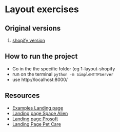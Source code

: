 # Layout exercises

## Original versions

1. [shopify version](https://www.shopify.com/free-trial)

## How to run the project

- Go in the the specific folder (eg 1-layout-shopify
- run on the terminal `python -m SimpleHTTPServer`
- use http://localhost:8000/

## Resources

- [Examples Landing page](https://blog.hubspot.com/marketing/landing-page-examples-list)
- [Landing page Space Alien](https://www.wix.com/website-template/view/html/1879?siteId=84fbba38-ed8f-4821-af64-79da3b062500&metaSiteId=633149cf-8fbe-40ac-a183-9d4762830524&originUrl=https%3A%2F%2Fwww.wix.com%2Fwebsite%2Ftemplates%2Fhtml%2Fbusiness%2Ftechnology-apps)
- [Landing page Prosoft](http://kalanidhithemes.com/live-preview/landing-page/prosoft-software-landing-page-html/white-hero/index.html)
- [Landing Page Pet Care](https://www.wix.com/website-template/view/html/2273?siteId=da59b090-5d88-4c40-9055-0ce3081c362a&metaSiteId=7053bc15-6955-4d8b-b04c-135dcc002652&originUrl=https%3A%2F%2Fwww.wix.com%2Fwebsite%2Ftemplates%2Fhtml%2Fbusiness%2Fpets-animals)
